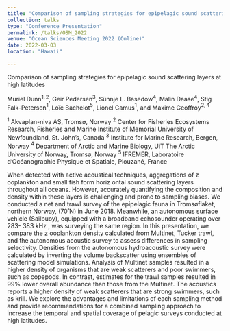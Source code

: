 ```yaml
---
title: "Comparison of sampling strategies for epipelagic sound scattering layers at high latitudes"
collection: talks
type: "Conference Presentation"
permalink: /talks/OSM_2022
venue: "Ocean Sciences Meeting 2022 (Online)"
date: 2022-03-03
location: "Hawaii"

---
```


Comparison of sampling strategies for epipelagic sound scattering layers at high latitudes

Muriel Dunn$^{1,2}$, Geir Pedersen$^3$, Sünnje L. Basedow$^4$, Malin Daase$^4$, Stig Falk-Petersen$^1$, Loïc Bachelot$^5$, Lionel Camus$^1$, and Maxime Geoffroy$^{2,4}$

$^1$ Akvaplan-niva AS, Tromsø, Norway
$^2$ Center for Fisheries Ecosystems Research, Fisheries and Marine Institute of Memorial University of Newfoundland, St. John’s, Canada
$^3$ Institute for Marine Research, Bergen, Norway
$^4$ Department of Arctic and Marine Biology, UiT The Arctic University of Norway, Tromsø, Norway
$^5$ IFREMER, Laboratoire d’Océanographie Physique et Spatiale, Plouzané, France


When detected with active acoustical techniques, aggregations of z ooplankton and small fish form horiz ontal sound
scattering layers throughout all oceans. However, accurately quantifying the composition and density within these
layers is challenging and prone to sampling biases. We conducted a net and trawl survey of the epipelagic fauna in
Tromsøflaket, northern Norway, (70˚N) in June 2018. Meanwhile, an autonomous surface vehicle (Sailbuoy),
equipped with a broadband echosounder operating over 283- 383 kHz , was surveying the same region. In this
presentation, we compare the z ooplankton density calculated from Multinet, Tucker trawl, and the autonomous
acoustic survey to assess differences in sampling selectivity. Densities from the autonomous hydroacoustic survey
were calculated by inverting the volume backscatter using ensembles of scattering model simulations. Analysis of
Multinet samples resulted in a higher density of organisms that are weak scatterers and poor swimmers, such as
copepods. In contrast, estimates for the trawl samples resulted in 99% lower overall abundance than those from the
Multinet. The acoustics reports a higher density of weak scatterers that are strong swimmers, such as krill. We
explore the advantages and limitations of each sampling method and provide recommendations for a combined
sampling approach to increase the temporal and spatial coverage of pelagic surveys conducted at high latitudes.